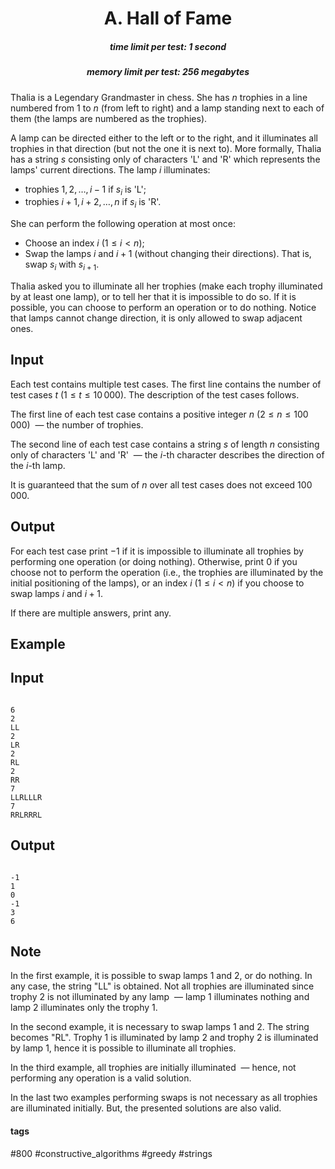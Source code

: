 <h1 style='text-align: center;'> A. Hall of Fame</h1>

<h5 style='text-align: center;'>time limit per test: 1 second</h5>
<h5 style='text-align: center;'>memory limit per test: 256 megabytes</h5>

Thalia is a Legendary Grandmaster in chess. She has $n$ trophies in a line numbered from $1$ to $n$ (from left to right) and a lamp standing next to each of them (the lamps are numbered as the trophies).

A lamp can be directed either to the left or to the right, and it illuminates all trophies in that direction (but not the one it is next to). More formally, Thalia has a string $s$ consisting only of characters 'L' and 'R' which represents the lamps' current directions. The lamp $i$ illuminates:

* trophies $1,2,\ldots, i-1$ if $s_i$ is 'L';
* trophies $i+1,i+2,\ldots, n$ if $s_i$ is 'R'.

She can perform the following operation at most once:

* Choose an index $i$ ($1 \leq i < n$);
* Swap the lamps $i$ and $i+1$ (without changing their directions). That is, swap $s_i$ with $s_{i+1}$.

Thalia asked you to illuminate all her trophies (make each trophy illuminated by at least one lamp), or to tell her that it is impossible to do so. If it is possible, you can choose to perform an operation or to do nothing. Notice that lamps cannot change direction, it is only allowed to swap adjacent ones.

## Input

Each test contains multiple test cases. The first line contains the number of test cases $t$ ($1 \leq t \leq 10\,000$). The description of the test cases follows.

The first line of each test case contains a positive integer $n$ ($2 \leq n \leq 100\,000$)  — the number of trophies.

The second line of each test case contains a string $s$ of length $n$ consisting only of characters 'L' and 'R'  — the $i$-th character describes the direction of the $i$-th lamp.

It is guaranteed that the sum of $n$ over all test cases does not exceed $100\,000$.

## Output

For each test case print $-1$ if it is impossible to illuminate all trophies by performing one operation (or doing nothing). Otherwise, print $0$ if you choose not to perform the operation (i.e., the trophies are illuminated by the initial positioning of the lamps), or an index $i$ ($1 \leq i < n$) if you choose to swap lamps $i$ and $i+1$.

If there are multiple answers, print any.

## Example

## Input


```

6
2
LL
2
LR
2
RL
2
RR
7
LLRLLLR
7
RRLRRRL

```
## Output


```

-1
1
0
-1
3
6

```
## Note

In the first example, it is possible to swap lamps $1$ and $2$, or do nothing. In any case, the string "LL" is obtained. Not all trophies are illuminated since trophy $2$ is not illuminated by any lamp  — lamp $1$ illuminates nothing and lamp $2$ illuminates only the trophy $1$.

In the second example, it is necessary to swap lamps $1$ and $2$. The string becomes "RL". Trophy $1$ is illuminated by lamp $2$ and trophy $2$ is illuminated by lamp $1$, hence it is possible to illuminate all trophies.

In the third example, all trophies are initially illuminated  — hence, not performing any operation is a valid solution.

In the last two examples performing swaps is not necessary as all trophies are illuminated initially. But, the presented solutions are also valid.



#### tags 

#800 #constructive_algorithms #greedy #strings 